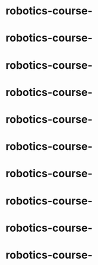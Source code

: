 # robotics-course-
# robotics-course-
# robotics-course-
# robotics-course-
# robotics-course-
# robotics-course-
# robotics-course-
# robotics-course-
# robotics-course-
# robotics-course-
